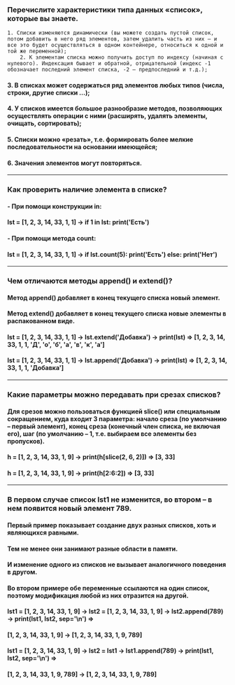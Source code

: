 ### Перечислите характеристики типа данных «список», которые вы знаете.
    1. Списки изменяются динамически (вы можете создать пустой список, потом добавить в него ряд элементов, затем удалить часть из них – и все это будет осуществляться в одном контейнере, относиться к одной и той же переменной);
        2. К элементам списка можно получить доступ по индексу (начиная с нулевого). Индексация бывает и обратной, отрицательной (индекс -1 обозначает последний элемент списка, -2 – предпоследний и т.д.);
####     3. В списках может содержаться ряд элементов любых типов (числа, строки, другие списки …);
####     4. У списков имеется большое разнообразие методов, позволяющих осуществлять операции с ними (расширять, удалять элементы, очищать, сортировать);
####     5. Списки можно «резать», т.е. формировать более мелкие последовательности на основании имеющейся;
####     6. Значения элементов могут повторяться.
___
### Как проверить наличие элемента в списке?
#### - При помощи конструкции in:
#### lst = [1, 2, 3, 14, 33, 1, 1] -> if 1 in lst: print('Есть')
#### - При помощи метода count:
#### lst = [1, 2, 3, 14, 33, 1, 1] -> if lst.count(5): print('Есть') else: print('Нет')
___
### Чем отличаются методы append() и extend()?

#### Метод append() добавляет в конец текущего списка новый элемент.
#### Метод extend() добавляет в конец текущего списка новые элементы в распакованном виде.
#### lst = [1, 2, 3, 14, 33, 1, 1] -> lst.extend('Добавка') -> print(lst) => [1, 2, 3, 14, 33, 1, 1, 'Д', 'о', 'б', 'а', 'в', 'к', 'а']
#### lst = [1, 2, 3, 14, 33, 1, 1] -> lst.append('Добавка') -> print(lst) => [1, 2, 3, 14, 33, 1, 1, 'Добавка']
___
### Какие параметры можно передавать при срезах списков?
#### Для срезов можно пользоваться функцией slice() или специальным сокращением, куда входит 3 параметра: начало среза (по умолчанию – первый элемент), конец среза (конечный член списка, не включая его), шаг (по умолчанию – 1, т.е. выбираем все элементы без пропусков).
#### h = [1, 2, 3, 14, 33, 1, 9] -> print(h[slice(2, 6, 2)]) => [3, 33]
#### h = [1, 2, 3, 14, 33, 1, 9] -> print(h[2:6:2]) => [3, 33]
___
### В первом случае список lst1 не изменится, во втором – в нем появится новый элемент 789.
#### Первый пример показывает создание двух разных списков, хоть и являющихся равными. 
#### Тем не менее они занимают разные области в памяти. 
#### И изменение одного из списков не вызывает аналогичного поведения в другом.
#### Во втором примере обе переменные ссылаются на один список, поэтому модификация любой из них отразится на другой.
#### lst1 = [1, 2, 3, 14, 33, 1, 9] -> lst2 = [1, 2, 3, 14, 33, 1, 9] -> lst2.append(789) -> print(lst1, lst2, sep='\n') => 
#### [1, 2, 3, 14, 33, 1, 9] -> [1, 2, 3, 14, 33, 1, 9, 789]

#### lst1 = [1, 2, 3, 14, 33, 1, 9] -> lst2 = lst1 -> lst1.append(789) -> print(lst1, lst2, sep='\n') =>
#### [1, 2, 3, 14, 33, 1, 9, 789] -> [1, 2, 3, 14, 33, 1, 9, 789]
